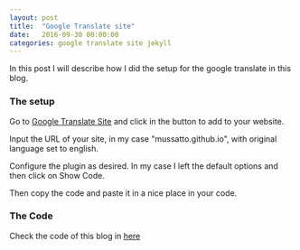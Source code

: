 ```yaml
---
layout: post
title:  "Google Translate site"
date:   2016-09-30 00:00:00
categories: google translate site jekyll
---
```


In this post I will describe how I did the setup for the google translate in this blog.

### The setup

Go to [Google Translate Site](https://translate.google.com/manager/website/) and click in the button to add to your website.

Input the URL of your site, in my case "mussatto.github.io", with original language set to english.

Configure the plugin as desired. In my case I left the default options and then click on Show Code.

Then copy the code and paste it in a nice place in your code.


### The Code

Check the code of this blog in [here](https://github.com/mussatto/mussatto.github.io/blob/master/_layouts/default.html)

